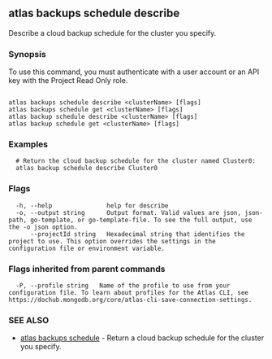 ## atlas backups schedule describe

Describe a cloud backup schedule for the cluster you specify.


### Synopsis

To use this command, you must authenticate with a user account or an API key with the Project Read Only role.



```

atlas backups schedule describe <clusterName> [flags]
atlas backups schedule get <clusterName> [flags]
atlas backup schedule describe <clusterName> [flags]
atlas backup schedule get <clusterName> [flags]
```

### Examples

```
  # Return the cloud backup schedule for the cluster named Cluster0:
  atlas backup schedule describe Cluster0
```


### Flags

```
  -h, --help               help for describe
  -o, --output string      Output format. Valid values are json, json-path, go-template, or go-template-file. To see the full output, use the -o json option.
      --projectId string   Hexadecimal string that identifies the project to use. This option overrides the settings in the configuration file or environment variable.

```


### Flags inherited from parent commands

```
  -P, --profile string   Name of the profile to use from your configuration file. To learn about profiles for the Atlas CLI, see https://dochub.mongodb.org/core/atlas-cli-save-connection-settings.

```

### SEE ALSO


* [atlas backups schedule](atlas_backups_schedule.md)	- Return a cloud backup schedule for the cluster you specify.



